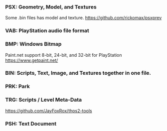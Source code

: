 ### PSX: Geometry, Model, and Textures
Some .bin files has model and texture. https://github.com/rickomax/psxprev

### VAB: PlayStation audio file format

### BMP: Windows Bitmap
Paint.net support 8-bit, 24-bit, and 32-bit for PlayStation
https://www.getpaint.net/

### BIN: Scripts, Text, Image, and Textures together in one file.

### PRK: Park

### TRG: Scripts / Level Meta-Data
https://github.com/JayFoxRox/thps2-tools

### PSH: Text Document
